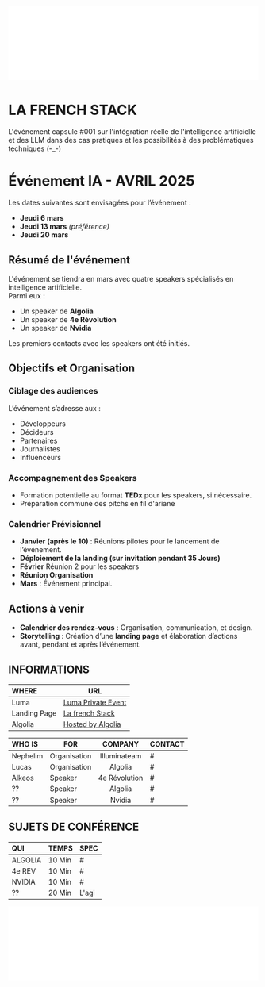 ![Cover][image-1]

<!-- ∵ ƸӜƷ ∴∵ ƸӜƷ ∴∵ ƸӜƷ ∴∵ ƸӜƷ ∴∵ ƸӜƷ ∴∵ ƸӜƷ ∴∵ ƸӜƷ ∴∵ ƸӜƷ ∴∵ ƸӜƷ ∴∵ ƸӜƷ ∴∵ ƸӜƷ ∴∵ ƸӜƷ ∴ -->

# LA FRENCH STACK

L'événement capsule #001 sur l'intégration réelle de l'intelligence artificielle et des LLM dans des cas pratiques et les possibilités à des problématiques techniques (-\_-)

# Événement IA - AVRIL 2025

Les dates suivantes sont envisagées pour l’événement :

- **Jeudi 6 mars**
- **Jeudi 13 mars** _(préférence)_
- **Jeudi 20 mars**

## Résumé de l'événement

L'événement se tiendra en mars avec quatre speakers spécialisés en intelligence artificielle.  
Parmi eux :

- Un speaker de **Algolia**
- Un speaker de **4e Révolution**
- Un speaker de **Nvidia**

Les premiers contacts avec les speakers ont été initiés.

## Objectifs et Organisation

### Ciblage des audiences

L’événement s’adresse aux :

- Développeurs
- Décideurs
- Partenaires
- Journalistes
- Influenceurs

### Accompagnement des Speakers

- Formation potentielle au format **TEDx** pour les speakers, si nécessaire.
- Préparation commune des pitchs en fil d'ariane

### Calendrier Prévisionnel

- **Janvier (après le 10)** : Réunions pilotes pour le lancement de l’événement.
- **Déploiement de la landing (sur invitation pendant 35 Jours)**
- **Février** Réunion 2 pour les speakers
- **Réunion Organisation**
- **Mars** : Événement principal.

## Actions à venir

- **Calendrier des rendez-vous** : Organisation, communication, et design.
- **Storytelling** : Création d’une **landing page** et élaboration d’actions avant, pendant et après l’événement.

## INFORMATIONS

| WHERE        | URL                     |
| :----------- | ----------------------- |
| Luma         | [Luma Private Event][1] |
| Landing Page | [La french Stack][2]    |
| Algolia      | [Hosted by Algolia][3]  |

| WHO IS   | FOR          |    COMPANY    | CONTACT |
| :------- | ------------ | :-----------: | ------- |
| Nephelim | Organisation | Illuminateam  | #       |
| Lucas    | Organisation |    Algolia    | #       |
| Alkeos   | Speaker      | 4e Révolution | #       |
| ??       | Speaker      |    Algolia    | #       |
| ??       | Speaker      |    Nvidia     | #       |

## SUJETS DE CONFÉRENCE

| QUI     | TEMPS  | SPEC  |
| :------ | ------ | ----- |
| ALGOLIA | 10 Min | #     |
| 4e REV  | 10 Min | #     |
| NVIDIA  | 10 Min | #     |
| ??      | 20 Min | L'agi |

<!-- ∵ ƸӜƷ ∴∵ ƸӜƷ ∴∵ ƸӜƷ ∴∵ ƸӜƷ ∴∵ ƸӜƷ ∴∵ ƸӜƷ ∴∵ ƸӜƷ ∴∵ ƸӜƷ ∴∵ ƸӜƷ ∴∵ ƸӜƷ ∴∵ ƸӜƷ ∴∵ ƸӜƷ ∴ -->

![Cover][image-2]

[1]: https://lu.ma/dce6ggba
[2]: https://lafrenchstack.youcodeuse.com/
[3]: https://www.algolia.com/
[image-1]: https://github.com/nephcode/lafrenchstack/blob/main/.github/images/githubReadmeHeader.png
[image-2]: https://github.com/nephcode/lafrenchstack/blob/main/.github/images/githubReadmeFooter.png
